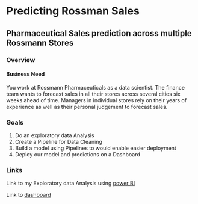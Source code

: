 # Predicting Rossman Sales


## Pharmaceutical Sales prediction across multiple Rossmann Stores

### Overview

#### Business Need

You work at Rossmann Pharmaceuticals as a data scientist. The finance team wants to forecast sales in all their stores across 
several cities six weeks ahead of time. Managers in individual stores rely on their years of experience as well as their 
personal judgement to forecast sales.

### Goals


1. Do an exploratory data Analysis
2. Create a Pipeline for Data Cleaning
3. Build a model using Pipelines to would enable easier deployment
4. Deploy our model and predictions on a Dashboard

 ### Links
 
Link to my Exploratory data Analysis using [power BI](https://app.powerbi.com/groups/me/reports/1316f6e0-969a-485a-9937-59c8a009f081?ctid=9efab21d-2914-4e0c-a000-744349f8676a)


Link to [dashboard](https://ross-dashboard.herokuapp.com)
